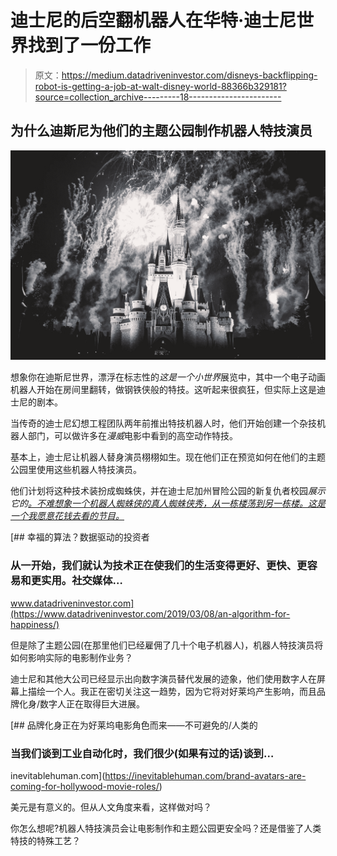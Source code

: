 # 迪士尼的后空翻机器人在华特·迪士尼世界找到了一份工作

> 原文：<https://medium.datadriveninvestor.com/disneys-backflipping-robot-is-getting-a-job-at-walt-disney-world-88366b329181?source=collection_archive---------18----------------------->

## 为什么迪斯尼为他们的主题公园制作机器人特技演员

![](img/ff671c6886e1ef86322ba39f0dd07343.png)

想象你在迪斯尼世界，漂浮在标志性的*这是一个小世界*展览中，其中一个电子动画机器人开始在房间里翻转，做钢铁侠般的特技。这听起来很疯狂，但实际上这是迪士尼的剧本。

当传奇的迪士尼幻想工程团队两年前推出特技机器人时，他们开始创建一个杂技机器人部门，可以做许多在*漫威*电影中看到的高空动作特技。

基本上，迪士尼让机器人替身演员栩栩如生。现在他们正在预览如何在他们的主题公园里使用这些机器人特技演员。

他们计划将这种技术装扮成蜘蛛侠，并在迪士尼加州冒险公园的新复仇者校园*展示它的[。不难想象一个机器人蜘蛛侠的真人蜘蛛侠秀，从一栋楼荡到另一栋楼。这是一个我愿意花钱去看的节目。](https://disneyparks.disney.go.com/blog/2020/01/spider-man-swings-into-action-above-avengers-campus-at-disney-california-adventure-park/)*

[](https://www.datadriveninvestor.com/2019/03/08/an-algorithm-for-happiness/) [## 幸福的算法？数据驱动的投资者

### 从一开始，我们就认为技术正在使我们的生活变得更好、更快、更容易和更实用。社交媒体…

www.datadriveninvestor.com](https://www.datadriveninvestor.com/2019/03/08/an-algorithm-for-happiness/) 

但是除了主题公园(在那里他们已经雇佣了几十个电子机器人)，机器人特技演员将如何影响实际的电影制作业务？

迪士尼和其他大公司已经显示出向数字演员替代发展的迹象，他们使用数字人在屏幕上描绘一个人。我正在密切关注这一趋势，因为它将对好莱坞产生影响，而且品牌化身/数字人正在取得巨大进展。

[](https://inevitablehuman.com/brand-avatars-are-coming-for-hollywood-movie-roles/) [## 品牌化身正在为好莱坞电影角色而来——不可避免的/人类的

### 当我们谈到工业自动化时，我们很少(如果有过的话)谈到…

inevitablehuman.com](https://inevitablehuman.com/brand-avatars-are-coming-for-hollywood-movie-roles/) 

美元是有意义的。但从人文角度来看，这样做对吗？

你怎么想呢?机器人特技演员会让电影制作和主题公园更安全吗？还是借鉴了人类特技的特殊工艺？